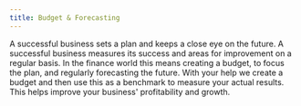 ```yaml
---
title: Budget & Forecasting
---
```

A successful business sets a plan and keeps a close eye on the future. A successful business measures its success and areas for improvement on a regular basis. In the finance world this means creating a budget, to focus the plan, and regularly forecasting the future. With your help we create a budget and then use this as a benchmark to measure your actual results. This helps improve your business' profitability and growth.
